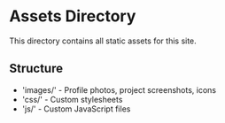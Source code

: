 # Assets Directory

This directory contains all static assets for this site.

## Structure
- 'images/' - Profile photos, project screenshots, icons
- 'css/' - Custom stylesheets
- 'js/' - Custom JavaScript files
